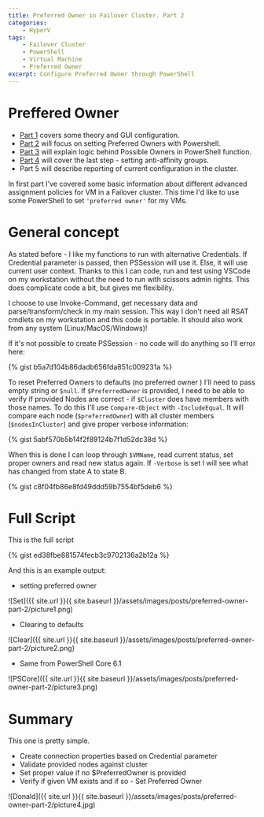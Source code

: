 ```yaml
---
title: Preferred Owner in Failover Cluster. Part 2
categories:
    - HyperV
tags:
    - Failover Cluster
    - PowerShell
    - Virtual Machine
    - Preferred Owner
excerpt: Configure Preferred Owner through PowerShell
---
```


# Preffered Owner

- [Part 1](http://localhost:4000/hyperv/preferred-owner-possible-owner-antiaffinity/) covers some theory and GUI configuration.
- [Part 2](http://localhost:4000/hyperv/preferred-owner-part-2/) will focus on setting Preferred Owners with Powershell.
- [Part 3](http://localhost:4000/hyperv/possible-owner-part-3/) will explain logic behind Possible Owners in PowerShell function.
- [Part 4](http://localhost:4000/hyperv/anti-affinity-part-4/) will cover the last step - setting anti-affinity groups.
- Part 5 will describe reporting of current configuration in the cluster.

In first part I've covered some basic information about different advanced assignment policies for VM in a Failover cluster. This time I'd like to use some PowerShell to set `'preferred owner'` for my VMs.

# General concept

As stated before - I like my functions to run with alternative Credentials. If Credential parameter is passed, then PSSession will use it. Else, it will use current user context. Thanks to this I can code, run and test using VSCode on my workstation without the need to run with scissors admin rights. This does complicate code a bit, but gives me flexibility. 

I choose to use Invoke-Command, get necessary data and parse/transform/check in my main session. This way I don't need all RSAT cmdlets on my workstation and this code is portable. It should also work from any system (Linux/MacOS/Windows)! 

If it's not possible to create PSSession - no code will do anything so I'll error here:

{% gist b5a7d104b86dadb656fda851c009231a %}

To reset Preferred Owners to defaults (no preferred owner ) I'll need to pass empty string or `$null`.
If `$PreferredOwner` is provided, I need to be able to verify if provided  Nodes are correct - if `$Cluster` does have members with those names.  To do this I'll use `Compare-Object` with `-IncludeEqual`. It will compare each node (`$preferredOwner`) with all cluster members (`$nodesInCluster`) and give proper verbose information:

{% gist 5abf570b5b14f2f89124b7f1d52dc38d %}

When this is done I can loop through `$VMName`, read current status, set proper owners and read new status again. If `-Verbose` is set I will see what has changed from state A to state B.

{% gist c8f04fb86e8fd49ddd59b7554bf5deb6 %}

# Full Script

This is the full script

{% gist ed38fbe881574fecb3c9702136a2b12a %}

And this is an example output:
- setting preferred owner

![Set]({{ site.url }}{{ site.baseurl }}/assets/images/posts/preferred-owner-part-2/picture1.png) 

- Clearing to defaults

![Clear]({{ site.url }}{{ site.baseurl }}/assets/images/posts/preferred-owner-part-2/picture2.png) 

- Same from PowerShell Core 6.1

![PSCore]({{ site.url }}{{ site.baseurl }}/assets/images/posts/preferred-owner-part-2/picture3.png) 

# Summary

This one is pretty simple. 
- Create connection properties based on Credential parameter
- Validate provided nodes against cluster
- Set proper value if no $PreferredOwner is provided
- Verify if given VM exists and if so - Set Preferred Owner


![Donald]({{ site.url }}{{ site.baseurl }}/assets/images/posts/preferred-owner-part-2/picture4.jpg) 

